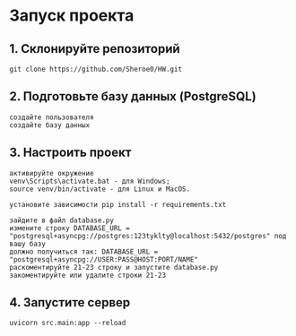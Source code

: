 # Запуск проекта

## 1. Склонируйте репозиторий
```
git clone https://github.com/Sheroe0/HW.git
```
## 2. Подготовьте базу данных (PostgreSQL)
```
создайте пользователя
создайте базу данных
```
## 3. Настроить проект
```
активируйте окружение
venv\Scripts\activate.bat - для Windows;
source venv/bin/activate - для Linux и MacOS.

установите зависимости pip install -r requirements.txt

зайдите в файл database.py
измените строку DATABASE_URL = "postgresql+asyncpg://postgres:123tyklty@localhost:5432/postgres" под вашу базу
должно получиться так: DATABASE_URL = "postgresql+asyncpg://USER:PASS@HOST:PORT/NAME"
раскоментируйте 21-23 строку и запустите database.py
закоментируйте или удалите строки 21-23
```
## 4. Запустите сервер
```
uvicorn src.main:app --reload
```
